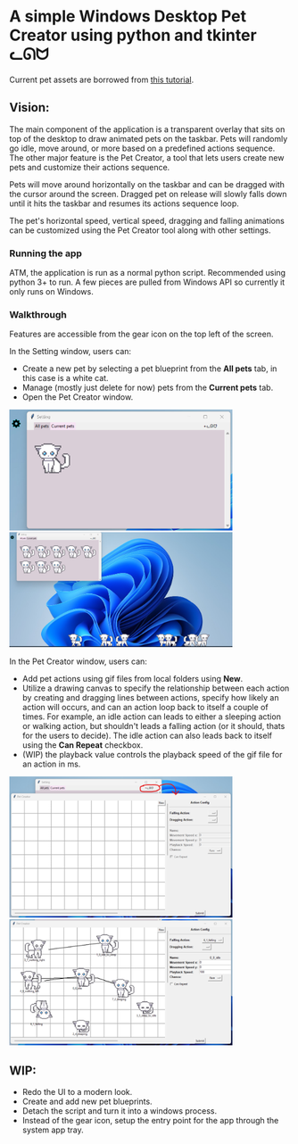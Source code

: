 # A simple Windows Desktop Pet Creator using python and tkinter ᓚᘏᗢ

Current pet assets are borrowed from [this tutorial](https://medium.com/@thenobodydev).

## Vision:
The main component of the application is a transparent overlay that sits on top of the desktop to draw animated pets on the taskbar. Pets will randomly go idle, move around, or more based on a predefined actions sequence. The other major feature is the Pet Creator, a tool that lets users create new pets and customize their actions sequence.

Pets will move around horizontally on the taskbar and can be dragged with the cursor around the screen. Dragged pet on release will slowly falls down until it hits the taskbar and resumes its actions sequence loop.

The pet's horizontal speed, vertical speed, dragging and falling animations can be customized using the Pet Creator tool along with other settings.

### Running the app
ATM, the application is run as a normal python script. Recommended using python 3+ to run. A few pieces are pulled from Windows API so currently it only runs on Windows. 

### Walkthrough

Features are accessible from the gear icon on the top left of the screen.

In the Setting window, users can:
- Create a new pet by selecting a pet blueprint from the __All pets__ tab, in this case is a white cat.
- Manage (mostly just delete for now) pets from the __Current pets__ tab.
- Open the Pet Creator window.


<img src="./assets/preview1.png" width="400">
<img src="./assets/preview2.png" width="400">

In the Pet Creator window, users can:
- Add pet actions using gif files from local folders using __New__.
- Utilize a drawing canvas to specify the relationship between each action by creating and dragging lines between actions, specify how likely an action will occurs, and can an action loop back to itself a couple of times. For example, an idle action can leads to either a sleeping action or walking action, but shouldn't leads a falling action (or it should, thats for the users to decide). The idle action can also leads back to itself using the __Can Repeat__ checkbox.
- (WIP) the playback value controls the playback speed of the gif file for an action in ms.

<img src="./assets/preview3.png" width="400">
<img src="./assets/preview4.png" width="400">

## WIP:
- Redo the UI to a modern look.
- Create and add new pet blueprints.
- Detach the script and turn it into a windows process.
- Instead of the gear icon, setup the entry point for the app through the system app tray.



